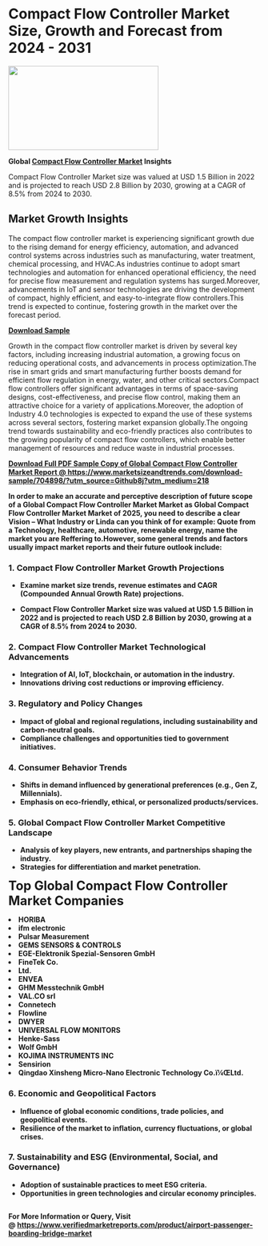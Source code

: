 <H1>Compact Flow Controller Market Size, Growth and Forecast from 2024 - 2031</H1><img class="aligncenter size-medium wp-image-584254" src="https://thirdeyenews.in/wp-content/uploads/2024/09/Global-Market-Research-300x168.jpeg" alt="" width="300" height="168" /><p><strong>Global&nbsp;<a href="https://www.marketsizeandtrends.com/download-sample/704898/?utm_source=Github8j?utm_medium=218">Compact Flow Controller Market</a> Insights</strong></p><p>Compact Flow Controller Market size was valued at USD 1.5 Billion in 2022 and is projected to reach USD 2.8 Billion by 2030, growing at a CAGR of 8.5% from 2024 to 2030.</p><p><h2>Market Growth Insights</h2> <p>The compact flow controller market is experiencing significant growth due to the rising demand for energy efficiency, automation, and advanced control systems across industries such as manufacturing, water treatment, chemical processing, and HVAC.As industries continue to adopt smart technologies and automation for enhanced operational efficiency, the need for precise flow measurement and regulation systems has surged.Moreover, advancements in IoT and sensor technologies are driving the development of compact, highly efficient, and easy-to-integrate flow controllers.This trend is expected to continue, fostering growth in the market over the forecast period.</p> <p><strong><a href="#">Download Sample</a></strong></p> <p>Growth in the compact flow controller market is driven by several key factors, including increasing industrial automation, a growing focus on reducing operational costs, and advancements in process optimization.The rise in smart grids and smart manufacturing further boosts demand for efficient flow regulation in energy, water, and other critical sectors.Compact flow controllers offer significant advantages in terms of space-saving designs, cost-effectiveness, and precise flow control, making them an attractive choice for a variety of applications.Moreover, the adoption of Industry 4.0 technologies is expected to expand the use of these systems across several sectors, fostering market expansion globally.The ongoing trend towards sustainability and eco-friendly practices also contributes to the growing popularity of compact flow controllers, which enable better management of resources and reduce waste in industrial processes.</p> <p><strong><a href="#"></p><p><span class=""><strong>Download Full PDF Sample Copy of Global Compact Flow Controller Market Report</strong> @ <a href="https://www.marketsizeandtrends.com/download-sample/704898/?utm_source=Github8j?utm_medium=218" target="_blank">https://www.marketsizeandtrends.com/download-sample/704898/?utm_source=Github8j?utm_medium=218</a></span></p><p>In order to make an accurate and perceptive description of future scope of a Global&nbsp;Compact Flow Controller Market Market as Global&nbsp;Compact Flow Controller Market Market of 2025, you need to describe a clear Vision &ndash; What Industry or Linda can you think of for example: Quote from a Technology, healthcare, automotive, renewable energy, name the market you are Reffering to.However, some general trends and factors usually impact market reports and their future outlook include:</p><h3>1.&nbsp;<strong>Compact Flow Controller Market Growth Projections</strong></h3><ul><li>Examine market size trends, revenue estimates and CAGR (Compounded Annual Growth Rate) projections.</li><li><p>Compact Flow Controller Market size was valued at USD 1.5 Billion in 2022 and is projected to reach USD 2.8 Billion by 2030, growing at a CAGR of 8.5% from 2024 to 2030.</p></li></ul><h3>2.&nbsp;<strong>Compact Flow Controller Market Technological Advancements</strong></h3><ul><li>Integration of AI, IoT, blockchain, or automation in the industry.</li><li>Innovations driving cost reductions or improving efficiency.</li></ul><h3>3.&nbsp;<strong>Regulatory and Policy Changes</strong></h3><ul><li>Impact of global and regional regulations, including sustainability and carbon-neutral goals.</li><li>Compliance challenges and opportunities tied to government initiatives.</li></ul><h3>4.&nbsp;<strong>Consumer Behavior Trends</strong></h3><ul><li>Shifts in demand influenced by generational preferences (e.g., Gen Z, Millennials).</li><li>Emphasis on eco-friendly, ethical, or personalized products/services.</li></ul><h3>5.&nbsp;<strong>Global Compact Flow Controller Market Competitive Landscape</strong></h3><ul><li>Analysis of key players, new entrants, and partnerships shaping the industry.</li><li>Strategies for differentiation and market penetration.</li></ul><p data-pm-slice="1 1 []"><span style="color: inherit; font-family: inherit; font-size: 25px;">Top Global Compact Flow Controller Market Companies</span></p><div class="" data-test-id=""><p><li>HORIBA</li><li> ifm electronic</li><li> Pulsar Measurement</li><li> GEMS SENSORS & CONTROLS</li><li> EGE-Elektronik Spezial-Sensoren GmbH</li><li> FineTek Co.</li><li> Ltd.</li><li> ENVEA</li><li> GHM Messtechnik GmbH</li><li> VAL.CO srl</li><li> Connetech</li><li> Flowline</li><li> DWYER</li><li> UNIVERSAL FLOW MONITORS</li><li> Henke-Sass</li><li> Wolf GmbH</li><li> KOJIMA INSTRUMENTS INC</li><li> Sensirion</li><li> Qingdao Xinsheng Micro-Nano Electronic Technology Co.ï¼ŒLtd.</li></p></div><h3>6.&nbsp;<strong>Economic and Geopolitical Factors</strong></h3><ul><li>Influence of global economic conditions, trade policies, and geopolitical events.</li><li>Resilience of the market to inflation, currency fluctuations, or global crises.</li></ul><h3>7.&nbsp;<strong>Sustainability and ESG (Environmental, Social, and Governance)</strong></h3><ul><li>Adoption of sustainable practices to meet ESG criteria.</li><li>Opportunities in green technologies and circular economy principles.</li></ul><h2><strong style="font-size: 14px;">For More Information or Query, Visit @&nbsp;</strong><a style="background-color: #ffffff; font-size: 14px;" href="https://www.marketsizeandtrends.com/report/compact-flow-controller-market/" target="_blank">https://www.verifiedmarketreports.com/product/airport-passenger-boarding-bridge-market</a></h2>